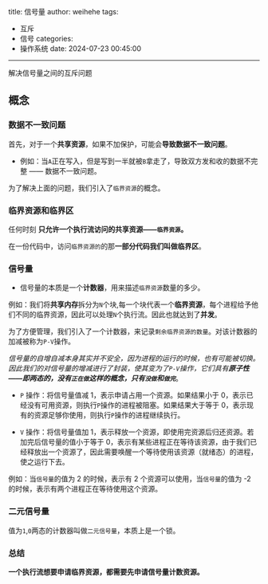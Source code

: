 title: 信号量
author: weihehe
tags:
  - 互斥
  - 信号
categories:
  - 操作系统
date: 2024-07-23 00:45:00
---
解决信号量之间的互斥问题
<!--more-->

## 概念

### 数据不一致问题

首先，对于一个**共享资源**，如果不加保护，可能会**导致数据不一致问题**。

- 例如：当`A`正在写入，但是写到一半就被`B`拿走了，导致双方发和收的数据不完整 —— 数据不一致问题。

为了解决上面的问题，我们引入了`临界资源`的概念。

### 临界资源和临界区

任何时刻 **只允许一个执行流访问的共享资源——`临界资源`。**

在一份代码中，访问`临界资源的`的那**一部分代码我们叫做临界区**。

### 信号量

- 信号量的本质是一个**计数器**，用来描述`临界资源`数量的多少。


例如：我们将**共享内存**拆分为`N`个块,每一个块代表一个**临界资源**，每个进程给予他们不同的临界资源，因此可以处理`N`个执行流。因此也就达到了**并发**。

为了方便管理，我们引入了一个计数器，来记录`剩余临界资源的数量`。对该计数器的加减被称为`P-V`操作。


*信号量的自增自减本身其实并不安全，因为进程的运行的时候，也有可能被切换。因此我们的对信号量的增减进行了封装，使其变为了`P-V`操作，它们具有**原子性——即两态的，没有`正在做`这样的概念，只有`没做`和`做完`***。

- `P` 操作：将信号量值减 1，表示申请占用一个资源。如果结果小于 0，表示已经没有可用资源，则执行` P `操作的进程被阻塞。如果结果大于等于 0，表示现有的资源足够你使用，则执行` P `操作的进程继续执行。


- `V` 操作：将信号量值加 1，表示释放一个资源，即使用完资源后归还资源。若加完后信号量的值小于等于 0，表示有某些进程正在等待该资源，由于我们已经释放出一个资源了，因此需要唤醒一个等待使用该资源（就绪态）的进程，使之运行下去。

例如：当`信号量`的值为 2 的时候，表示有 2 个资源可以使用，当`信号量`的值为 -2 的时候，表示有两个进程正在等待使用这个资源。

### 二元信号量

值为`1`,`0`两态的计数器叫做`二元信号量`，本质上是一个锁。

### 总结

**一个执行流想要申请临界资源，都需要先申请信号量计数资源。**